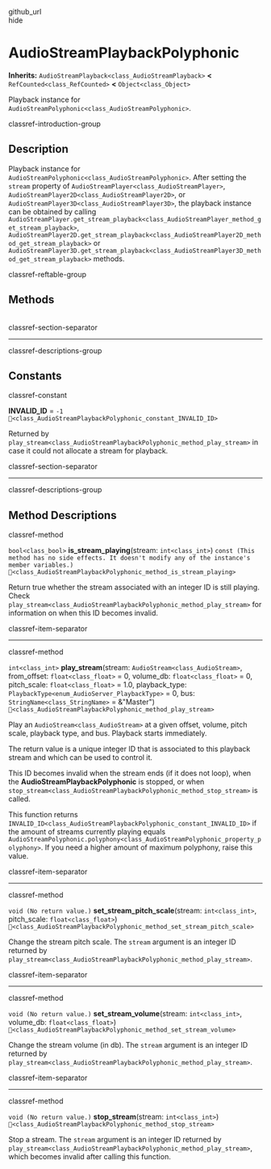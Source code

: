 github\_url  
hide

# AudioStreamPlaybackPolyphonic

**Inherits:** `AudioStreamPlayback<class_AudioStreamPlayback>` **&lt;**
`RefCounted<class_RefCounted>` **&lt;** `Object<class_Object>`

Playback instance for
`AudioStreamPolyphonic<class_AudioStreamPolyphonic>`.

classref-introduction-group

## Description

Playback instance for
`AudioStreamPolyphonic<class_AudioStreamPolyphonic>`. After setting the
`stream` property of `AudioStreamPlayer<class_AudioStreamPlayer>`,
`AudioStreamPlayer2D<class_AudioStreamPlayer2D>`, or
`AudioStreamPlayer3D<class_AudioStreamPlayer3D>`, the playback instance
can be obtained by calling
`AudioStreamPlayer.get_stream_playback<class_AudioStreamPlayer_method_get_stream_playback>`,
`AudioStreamPlayer2D.get_stream_playback<class_AudioStreamPlayer2D_method_get_stream_playback>`
or
`AudioStreamPlayer3D.get_stream_playback<class_AudioStreamPlayer3D_method_get_stream_playback>`
methods.

classref-reftable-group

## Methods

<table>
<tbody>
<tr>
</tr>
<tr>
</tr>
<tr>
</tr>
<tr>
</tr>
<tr>
</tr>
</tbody>
</table>

classref-section-separator

------------------------------------------------------------------------

classref-descriptions-group

## Constants

classref-constant

**INVALID\_ID** = `-1`
`🔗<class_AudioStreamPlaybackPolyphonic_constant_INVALID_ID>`

Returned by
`play_stream<class_AudioStreamPlaybackPolyphonic_method_play_stream>` in
case it could not allocate a stream for playback.

classref-section-separator

------------------------------------------------------------------------

classref-descriptions-group

## Method Descriptions

classref-method

`bool<class_bool>` **is\_stream\_playing**(stream: `int<class_int>`)
`const (This method has no side effects. It doesn't modify any of the instance's member variables.)`
`🔗<class_AudioStreamPlaybackPolyphonic_method_is_stream_playing>`

Return true whether the stream associated with an integer ID is still
playing. Check
`play_stream<class_AudioStreamPlaybackPolyphonic_method_play_stream>`
for information on when this ID becomes invalid.

classref-item-separator

------------------------------------------------------------------------

classref-method

`int<class_int>` **play\_stream**(stream:
`AudioStream<class_AudioStream>`, from\_offset: `float<class_float>` =
0, volume\_db: `float<class_float>` = 0, pitch\_scale:
`float<class_float>` = 1.0, playback\_type:
`PlaybackType<enum_AudioServer_PlaybackType>` = 0, bus:
`StringName<class_StringName>` = &"Master")
`🔗<class_AudioStreamPlaybackPolyphonic_method_play_stream>`

Play an `AudioStream<class_AudioStream>` at a given offset, volume,
pitch scale, playback type, and bus. Playback starts immediately.

The return value is a unique integer ID that is associated to this
playback stream and which can be used to control it.

This ID becomes invalid when the stream ends (if it does not loop), when
the **AudioStreamPlaybackPolyphonic** is stopped, or when
`stop_stream<class_AudioStreamPlaybackPolyphonic_method_stop_stream>` is
called.

This function returns
`INVALID_ID<class_AudioStreamPlaybackPolyphonic_constant_INVALID_ID>` if
the amount of streams currently playing equals
`AudioStreamPolyphonic.polyphony<class_AudioStreamPolyphonic_property_polyphony>`.
If you need a higher amount of maximum polyphony, raise this value.

classref-item-separator

------------------------------------------------------------------------

classref-method

`void (No return value.)` **set\_stream\_pitch\_scale**(stream:
`int<class_int>`, pitch\_scale: `float<class_float>`)
`🔗<class_AudioStreamPlaybackPolyphonic_method_set_stream_pitch_scale>`

Change the stream pitch scale. The `stream` argument is an integer ID
returned by
`play_stream<class_AudioStreamPlaybackPolyphonic_method_play_stream>`.

classref-item-separator

------------------------------------------------------------------------

classref-method

`void (No return value.)` **set\_stream\_volume**(stream:
`int<class_int>`, volume\_db: `float<class_float>`)
`🔗<class_AudioStreamPlaybackPolyphonic_method_set_stream_volume>`

Change the stream volume (in db). The `stream` argument is an integer ID
returned by
`play_stream<class_AudioStreamPlaybackPolyphonic_method_play_stream>`.

classref-item-separator

------------------------------------------------------------------------

classref-method

`void (No return value.)` **stop\_stream**(stream: `int<class_int>`)
`🔗<class_AudioStreamPlaybackPolyphonic_method_stop_stream>`

Stop a stream. The `stream` argument is an integer ID returned by
`play_stream<class_AudioStreamPlaybackPolyphonic_method_play_stream>`,
which becomes invalid after calling this function.
